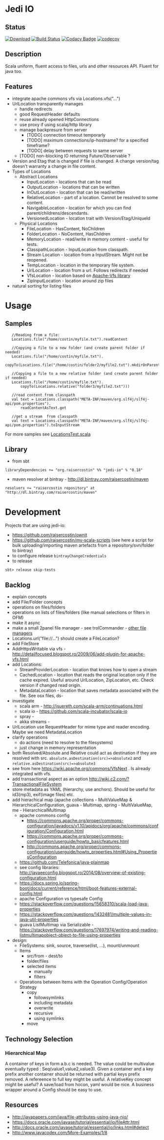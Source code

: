 # Jedi IO

## Status
[![Download](https://api.bintray.com/packages/raisercostin/maven/jedi-io/images/download.svg)](https://bintray.com/raisercostin/maven/jedi-io/_latestVersion)
[![Build Status](https://travis-ci.org/raisercostin/jedi-io.svg?branch=master)](https://travis-ci.org/raisercostin/jedi-io)
[![Codacy Badge](https://www.codacy.com/project/badge/5cc4b6b21f694317ab8beec05342c7b5)](https://www.codacy.com/app/raisercostin/jedi-io)
[![codecov](https://codecov.io/gh/raisercostin/jedi-io/branch/master/graph/badge.svg)](https://codecov.io/gh/raisercostin/jedi-io)
<!--[![codecov.io](http://codecov.io/github/raisercostin/jedi-io/coverage.svg?branch=master)](http://codecov.io/github/raisercostin/jedi-io?branch=master)-->

## Description
Scala uniform, fluent access to files, urls and other resources API. Fluent for java too.

## Features
- integrate apache commons vfs via Locations.vfs("...")
- UrlLocation transparently manages
  - handle redirects
  - good RequestHeader defaults
  - reuse already opened HttpConnections
  - use proxy if using scalaj/http library
  - manage backpresure from server
    - [TODO] connection timeout temporarly
    - [TODO] maximum connections/ip-hostname? for a specified timeframe?
    - [TODO] delay between requests to same server
  - [TODO] non-blocking IO returning Future/Observable ?
- Version and Etag that is changed if file is changed. A change version/tag doesn't warranty a change in file content.
- Types of Locations
  - Abstract Locations
    - InputLocation - locations that can be read
    - OutputLocation - locations that can be written
    - InOutLocation - location that can be read/written
    - RelativeLocation - part of a location. Cannot be resolved to some content.
    - NavigableLocation - location for which you can find parent/childrens/descendants.
    - VersionedLocation - location trait with Version/Etag/UniqueId
  - Physical Locations
    - FileLocation - HasContent, NoChildren
    - FolderLocation - NoContent, HasChildren
    - MemoryLocation - read/write in memory content - useful for tests.
    - ClasspathLocation - InputLocation from classpath.
    - Stream Location - location from a InputStream. Might not be reopened.
    - TempLocation - location in the temporary file system.
    - UrlLocation - location from a url. Follows redirects if needed
    - VfsLocation - location based on [Apache-Vfs library](https://commons.apache.org/proper/commons-vfs/filesystems.html)
    - ZipInputLocation - location around zip files
- natural sorting for listing files

# Usage
## Samples
 ```
	//Reading from a file:
	Locations.file("/home/costin/myfile.txt").readContent

	//Copying a file to a new folder (and create parent folder if needed)
	Locations.file("/home/costin/myfile.txt").
		copyTo(Locations.file("/home/costin/folder2/myfile2.txt").mkdirOnParentIfNecessary))

 	//Copying a file to a new relative folder (and create parent folder if needed)
	Locations.file("/home/costin/myfile.txt").
		copyTo(Locations.relative("folder3/myfile2.txt")))

	//read content from classpath
    val text = Locations.classpath("META-INF/maven/org.slf4j/slf4j-api/pom.properties").
		readContentAsText.get

	//get a stream  from classpath
    val text = Locations.classpath("META-INF/maven/org.slf4j/slf4j-api/pom.properties").toInputStream
 ```

For more samples see [LocationsTest.scala](src/test/scala/org/raisercostin/util/io/LocationsTest.scala)

## Library
 - from sbt

 ```
 libraryDependencies += "org.raisercostin" %% "jedi-io" % "0.18"
 ```
 - maven resolver at bintray - http://dl.bintray.com/raisercostin/maven

 ```
 resolvers += "raisercostin repository" at "http://dl.bintray.com/raisercostin/maven"
 ```

# Development

Projects that are using jedi-io:
 - https://github.com/raisercostin/ownit
 - https://github.com/raisercostin/my-scala-scripts (see here a script for bulk uploading/importing maven artefacts from a repository/svn/folder to bintray)
 - to configure release
     ```bintrayChangeCredentials```
 - to release

 ```
 sbt> release skip-tests
 ```

## Backlog
 - explain concepts
 - add File/Folder concepts
 - operations on files/folders
 - operations on lists of files/folders (like manual selections or filters in OFM)
 - make it async
 - make a small 2panel file manager - see trolCommander - [other file managers](https://en.wikipedia.org/wiki/Comparison_of_file_managers)
 - Locations.url("file://...") should create a FileLocation?
 - add FileStore
 - AddHttpsWritable via vfs - http://detailfocused.blogspot.ro/2009/06/add-plugin-for-apache-vfs.html
 - add Locations:
   - StreamProviderLocation - location that knows how to open a stream
   - CachedLocation - location that reads the original location only if the cache expired. Useful around UrlLocation, ZipLocation, etc. Check version if changed read origin.
   - MetadataLocation - location that saves metadata associated with the file. See osx files, ds-
 - investigate
   - scala arm - http://jsuereth.com/scala-arm/continuations.html
   - scala io - https://github.com/scala-incubator/scala-io
   - spray -
   - akka streams -
 - UrlLocation use RequestHeader for mime type and reader encoding. Maybe we need MetadataLocation
 - clarify operations
   - do actions (need to resolve to the filesystems)
   - just change in memory representation
 - both Resolved/Absolute and Relative could act as destination if they are resolved with src. `absolute.asDestination(src)=>absolute2` and `relative.asDestination(src)=>absolute3`
 - see from here https://wiki.apache.org/commons/VfsNext . Is already integrated with vfs.  
 - add transactional aspect as an option http://wiki.c2.com/?TransactionalFileSystem
 - store metadata as YAML (hierarchy, use anchors). Should be useful for id3(mp3), exif(image files) etc.
 - add hierachical map (apache collections - MultiValueMap & HierarchicalConfiguration, guava - Multimap, spring - MultiValueMap, me - HierarchicalMultimap 
   - apache commons config
     - https://commons.apache.org/proper/commons-configuration/javadocs/v1.10/apidocs/org/apache/commons/configuration/Configuration.html
     - https://commons.apache.org/proper/commons-configuration/userguide/howto_basicfeatures.html
	 - http://commons.apache.org/proper/commons-configuration/userguide/howto_properties.html#Using_PropertiesConfiguration
   - https://github.com/Telefonica/java-plainmap
   - see config libraries: http://javaeeconfig.blogspot.ro/2014/08/overview-of-existing-configuration.html
   - https://docs.spring.io/spring-boot/docs/current/reference/html/boot-features-external-config.html
   - apache Configuration vs typesafe Config
   - https://stackoverflow.com/questions/15658310/scala-load-java-properties
   - https://stackoverflow.com/questions/1432481/multiple-values-in-java-util-properties
   - guava ListMultimap via Serializable - https://stackoverflow.com/questions/17697974/writing-and-reading-listmultimapobject-object-to-file-using-properties
 - design:
   - FileSystems: sink, source, traverse(list, ...), mount/unmount
   - Items
     - src/from - dest/to
     - folder/files
     - selected items
       - manually
       - filters
   - Operations between Items with the Operation Config/Operation Strategy
     - copy
       - followsymlinks
       - including metadata
       - overwrite
       - recursive
       - using symlinks
     - move

## Technology Selection

### Hierarchical Map
A container of keys in form a.b.c is needed.
The value could be multivalue eventually typed : Seq(value1,value2,value3).
Given a container and a key prefix another container should be returned with partial keys prefix removed.
A refereence to full key might be useful. A relativeKey concept might be useful?
A save/load from hocon, yaml would be nice.
A business wrapper around a Config should be easy to use.

## Resources
 - http://javapapers.com/java/file-attributes-using-java-nio/
 - https://docs.oracle.com/javase/tutorial/essential/io/fileAttr.html
 - http://docs.oracle.com/javase/tutorial/essential/io/links.html#detect
 - http://www.javacodex.com/More-Examples/1/8
